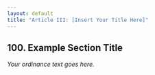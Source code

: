 ```yaml
---
layout: default
title: "Article III: [Insert Your Title Here]"
---
```


## 100. Example Section Title

_Your ordinance text goes here._

